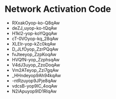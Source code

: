 # Network Activation Code
* RXxakOyop-ko-Q8qAw
* deZJ_uyop-ko-tQqAw
* H1kI2-yop-koYQgqAw
* cT-0VOyop-kq_28qAw
* XLEIr-yop-kZc0kqAw
* D_JLfOyop_ZzrPQqAw
* fvJteeyop_ZzpKoqAw
* HVQfN-yop_ZzphsqAw
* V4dJ3uyop_ZzoDoqAw
* Vm2ATeyop_Zzi7gqAw
* _HHndeyop9Ah94kqAw
* -ntRzuyop9JPje8qAw
* vdcsB-yop9IC_4oqAw
* N2iApuyop9ID1RIqAw